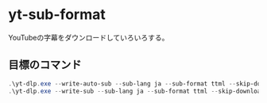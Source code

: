 # yt-sub-format
YouTubeの字幕をダウンロードしていろいろする。

## 目標のコマンド

```powershell
.\yt-dlp.exe --write-auto-sub --sub-lang ja --sub-format ttml --skip-download <VideoId>
.\yt-dlp.exe --write-sub --sub-lang ja --sub-format ttml --skip-download <VideoId>
```
